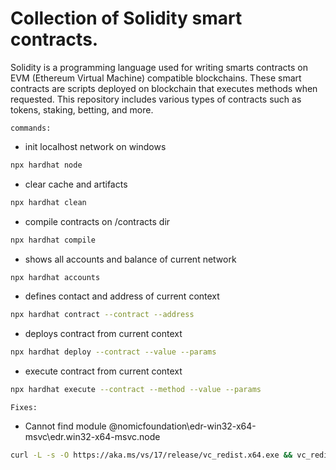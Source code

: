 # Collection of Solidity smart contracts.

Solidity is a programming language used for writing smarts contracts on EVM (Ethereum Virtual Machine) compatible blockchains.
These smart contracts are scripts deployed on blockchain that executes methods when requested.
This repository includes various types of contracts such as tokens, staking, betting, and more.

`commands:`

- init localhost network on windows
```bash
npx hardhat node 
```

- clear cache and artifacts
```bash
npx hardhat clean
```

- compile contracts on /contracts dir
```bash
npx hardhat compile
```

- shows all accounts and balance of current network
```bash
npx hardhat accounts
```

- defines contact and address of current context
```bash
npx hardhat contract --contract --address
```

- deploys contract from current context
```bash
npx hardhat deploy --contract --value --params
```

- execute contract from current context
```bash
npx hardhat execute --contract --method --value --params
```

`Fixes:`

- Cannot find module @nomicfoundation\edr-win32-x64-msvc\edr.win32-x64-msvc.node
```bash
curl -L -s -O https://aka.ms/vs/17/release/vc_redist.x64.exe && vc_redist.x64.exe
```